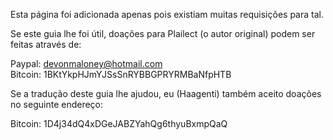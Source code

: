 Esta página foi adicionada apenas pois existiam muitas requisições para tal.

Se este guia lhe foi útil, doações para Plailect (o autor original) podem ser feitas através de:

Paypal: devonmaloney@hotmail.com    
Bitcoin: 1BKtYkpHJmYJSsSnRYBBGPRYRMBaNfpHTB    

Se a tradução deste guia lhe ajudou, eu (Haagenti) também aceito doações no seguinte endereço:

Bitcoin: 
1D4j34dQ4xDGeJABZYahQg6thyuBxmpQaQ    
